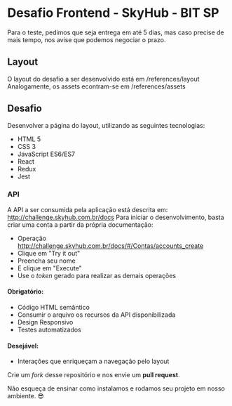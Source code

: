 # Desafio Frontend - SkyHub - BIT SP

Para o teste, pedimos que seja entrega em até 5 dias, mas caso precise de mais tempo, nos avise que podemos negociar o prazo.

## Layout

O layout do desafio a ser desenvolvido está em /references/layout
Analogamente, os assets econtram-se em /references/assets

## Desafio
Desenvolver a página do layout, utilizando as seguintes tecnologias:

- HTML 5
- CSS 3
- JavaScript ES6/ES7
- React
- Redux
- Jest

### API
A API a ser consumida pela aplicação está descrita em: http://challenge.skyhub.com.br/docs
Para iniciar o desenvolvimento, basta criar uma conta a partir da própria documentação:
- Operação http://challenge.skyhub.com.br/docs/#/Contas/accounts_create
- Clique em "Try it out"
- Preencha seu nome
- E clique em "Execute"
- Use o *token* gerado para realizar as demais operações

#### Obrigatório:
- Código HTML semântico
- Consumir o arquivo os recursos da API disponibilizada
- Design Responsivo
- Testes automatizados

#### Desejável:
- Interações que enriqueçam a navegação pelo layout

Crie um *fork* desse repositório e nos envie um **pull request**.

Não esqueça de ensinar como instalamos e rodamos seu projeto em nosso ambiente. :sunglasses: